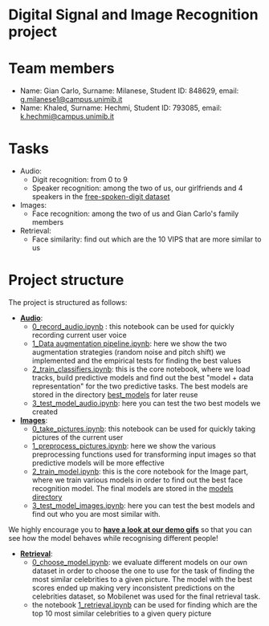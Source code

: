 # Digital Signal and Image Recognition project


# Team members
- Name: Gian Carlo, Surname: Milanese, Student ID: 848629, email: g.milanese1@campus.unimib.it
- Name: Khaled, Surname: Hechmi, Student ID: 793085, email: k.hechmi@campus.unimib.it

# Tasks
- Audio:
    - Digit recognition: from 0 to 9
    - Speaker recognition: among the two of us, our girlfriends and 4 speakers in the [free-spoken-digit dataset](https://github.com/Jakobovski/free-spoken-digit-dataset)
- Images:
  - Face recognition: among the two of us and Gian Carlo's family members
- Retrieval:
  - Face similarity: find out which are the 10 VIPS that are more similar to us

# Project structure
The project is structured as follows:
- **[Audio](./Audio)**:
  - [0_record_audio.ipynb](./Audio/0_record_audio.ipynb) : this notebook can be used for quickly recording current user voice
  - [1_Data augmentation pipeline.ipynb](./Audio/1_data_augmentation_pipeline.ipynb): here we show the two augmentation strategies (random noise and pitch shift) we implemented and the empirical tests for finding the best values
  - [2_train_classifiers.ipynb](./Audio/2_train_classifiers.ipynb): this is the core notebook, where we load tracks, build predictive models and find out the best "model + data representation" for the two predictive tasks. The best models are stored in the directory [best_models](./Audio/best_models) for later reuse
  - [3_test_model_audio.ipynb](./Audio/3_test_model_audio.ipynb): here you can test the two best models we created
- **[Images](./Images)**:
  - [0_take_pictures.ipynb](./Images/0_take_pictures.ipynb): this notebook can be used for quickly taking pictures of the current user
  - [1_preprocess_pictures.ipynb](./Images/1_preprocess_pictures.ipynb): here we show the various preprocessing functions used for transforming input images so that predictive models will be more effective
  - [2_train_model.ipynb](./Images/2_train_model.ipynb): this is the core notebook for the Image part, where we train various models in order to find out the best face recognition model. The final models are stored in the [models directory](./Images/models)
  - [3_test_model_images.ipynb](./Images/3_test_model_images.ipynb): here you can test the best models and find out who you are most similar with.
  
We highly encourage you to **[have a look at our demo gifs](./Images/README.md)** so that you can see how the model behaves while recognising different people!
- **[Retrieval](./Retrieval/)**:
  - [0_choose_model.ipynb](./Retrieval/0_choose_model.ipynb): we evaluate different models on our own dataset in order to choose the one to use for the task of finding the most similar celebrities to a given picture. The model with the best scores ended up making very inconsistent predictions on the celebrities dataset, so Mobilenet was used for the final retrieval task.
  - the notebook [1_retrieval.ipynb](./Retrieval/1_retrieval.ipynb) can be used for finding which are the top 10 most similar celebrities to a given query picture

